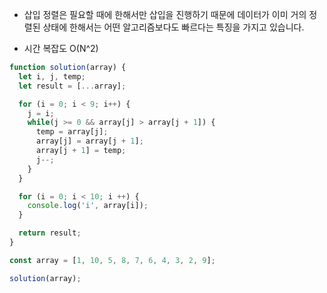 - 삽입 정렬은 필요할 때에 한해서만 삽입을 진행하기 때문에 데이터가 이미 거의 정렬된 상태에 한해서는 어떤 알고리즘보다도 빠르다는 특징을 가지고 있습니다.

- 시간 복잡도 O(N^2)

``` javascript
function solution(array) {
  let i, j, temp;
  let result = [...array];

  for (i = 0; i < 9; i++) {
    j = i;
    while(j >= 0 && array[j] > array[j + 1]) {
      temp = array[j];
      array[j] = array[j + 1];
      array[j + 1] = temp;
      j--;
    }
  }

  for (i = 0; i < 10; i ++) {
    console.log('i', array[i]);
  }

  return result;
}

const array = [1, 10, 5, 8, 7, 6, 4, 3, 2, 9];

solution(array);
```